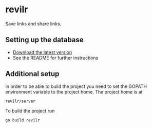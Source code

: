 revilr
======

Save links and share links.

Setting up the database
-----------------------------

* [Download the latest version](http://www.mongodb.org/downloads)
* See the README for further instructions

Additional setup
---------------------------

In order to be able to build the project you need to set the GOPATH environment variable to the project home. The project home is at

	revilr/server

To build the project run

	go build revilr